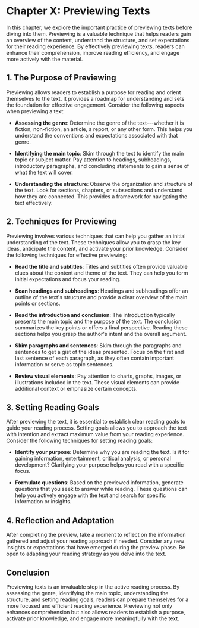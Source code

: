 Chapter X: Previewing Texts
===========================

In this chapter, we explore the important practice of previewing texts before diving into them. Previewing is a valuable technique that helps readers gain an overview of the content, understand the structure, and set expectations for their reading experience. By effectively previewing texts, readers can enhance their comprehension, improve reading efficiency, and engage more actively with the material.

**1. The Purpose of Previewing**
--------------------------------

Previewing allows readers to establish a purpose for reading and orient themselves to the text. It provides a roadmap for understanding and sets the foundation for effective engagement. Consider the following aspects when previewing a text:

* **Assessing the genre**: Determine the genre of the text---whether it is fiction, non-fiction, an article, a report, or any other form. This helps you understand the conventions and expectations associated with that genre.

* **Identifying the main topic**: Skim through the text to identify the main topic or subject matter. Pay attention to headings, subheadings, introductory paragraphs, and concluding statements to gain a sense of what the text will cover.

* **Understanding the structure**: Observe the organization and structure of the text. Look for sections, chapters, or subsections and understand how they are connected. This provides a framework for navigating the text effectively.

**2. Techniques for Previewing**
--------------------------------

Previewing involves various techniques that can help you gather an initial understanding of the text. These techniques allow you to grasp the key ideas, anticipate the content, and activate your prior knowledge. Consider the following techniques for effective previewing:

* **Read the title and subtitles**: Titles and subtitles often provide valuable clues about the content and theme of the text. They can help you form initial expectations and focus your reading.

* **Scan headings and subheadings**: Headings and subheadings offer an outline of the text's structure and provide a clear overview of the main points or sections.

* **Read the introduction and conclusion**: The introduction typically presents the main topic and the purpose of the text. The conclusion summarizes the key points or offers a final perspective. Reading these sections helps you grasp the author's intent and the overall argument.

* **Skim paragraphs and sentences**: Skim through the paragraphs and sentences to get a gist of the ideas presented. Focus on the first and last sentence of each paragraph, as they often contain important information or serve as topic sentences.

* **Review visual elements**: Pay attention to charts, graphs, images, or illustrations included in the text. These visual elements can provide additional context or emphasize certain concepts.

**3. Setting Reading Goals**
----------------------------

After previewing the text, it is essential to establish clear reading goals to guide your reading process. Setting goals allows you to approach the text with intention and extract maximum value from your reading experience. Consider the following techniques for setting reading goals:

* **Identify your purpose**: Determine why you are reading the text. Is it for gaining information, entertainment, critical analysis, or personal development? Clarifying your purpose helps you read with a specific focus.

* **Formulate questions**: Based on the previewed information, generate questions that you seek to answer while reading. These questions can help you actively engage with the text and search for specific information or insights.

**4. Reflection and Adaptation**
--------------------------------

After completing the preview, take a moment to reflect on the information gathered and adjust your reading approach if needed. Consider any new insights or expectations that have emerged during the preview phase. Be open to adapting your reading strategy as you delve into the text.

**Conclusion**
--------------

Previewing texts is an invaluable step in the active reading process. By assessing the genre, identifying the main topic, understanding the structure, and setting reading goals, readers can prepare themselves for a more focused and efficient reading experience. Previewing not only enhances comprehension but also allows readers to establish a purpose, activate prior knowledge, and engage more meaningfully with the text.
